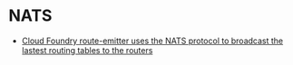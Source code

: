 # NATS

* [Cloud Foundry route-emitter uses the NATS protocol to broadcast the lastest routing tables to the routers](https://docs.cloudfoundry.org/concepts/architecture/)